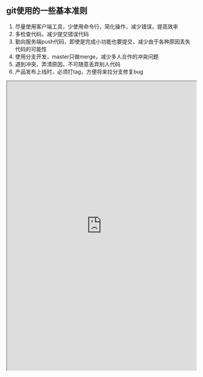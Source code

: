 ## git使用的一些基本准则

1. 尽量使用客户端工具，少使用命令行，简化操作，减少错误，提高效率
2. 多检查代码，减少提交错误代码
3. 勤向服务端push代码，即使是完成小功能也要提交，减少由于各种原因丢失代码的可能性
4. 使用分支开发，master只做merge，减少多人合作的冲突问题
5. 遇到冲突，弄清原因，不可随意丢弃别人代码
6. 产品发布上线时，必须打tag，方便将来拉分支修复bug

<iframe src="https://www.baidu.com" width="100%" height="768px"></iframe>